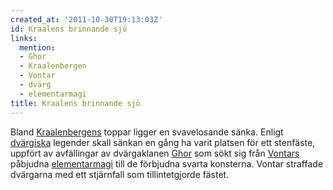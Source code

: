 ```yaml
---
created_at: '2011-10-30T19:13:03Z'
id: Kraalens brinnande sjö
links:
  mention:
  - Ghor
  - Kraalenbergen
  - Vontar
  - dvärg
  - elementarmagi
title: Kraalens brinnande sjö
---
```


Bland [Kraalenbergens] toppar ligger en svavelosande sänka. Enligt [dvärgiska] legender skall sänkan
en gång ha varit platsen för ett stenfäste, uppfört av avfällingar av dvärgaklanen [Ghor] som sökt
sig från [Vontars] påbjudna [elementarmagi] till de förbjudna svarta konsterna. Vontar straffade
dvärgarna med ett stjärnfall som tillintetgjorde fästet.

  [Kraalenbergens]: Kraalenbergen
  [dvärgiska]: dvärg
  [Ghor]: Ghor
  [Vontars]: Vontar
  [elementarmagi]: elementarmagi
